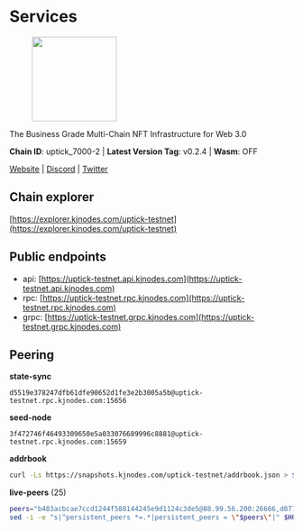 # Services

<figure><img src="https://raw.githubusercontent.com/kj89/testnet_manuals/main/pingpub/logos/uptick.png" width="150" alt=""><figcaption></figcaption></figure>

The Business Grade Multi-Chain NFT Infrastructure for Web 3.0

**Chain ID**: uptick_7000-2 | **Latest Version Tag**: v0.2.4 | **Wasm**: OFF

[Website](https://uptick.network) | [Discord](https://discord.gg/UzeHS7fu5H) | [Twitter](https://twitter.com/uptickproject)


## Chain explorer
[https://explorer.kjnodes.com/uptick-testnet](https://explorer.kjnodes.com/uptick-testnet)

## Public endpoints

* api: [https://uptick-testnet.api.kjnodes.com](https://uptick-testnet.api.kjnodes.com)
* rpc: [https://uptick-testnet.rpc.kjnodes.com](https://uptick-testnet.rpc.kjnodes.com)
* grpc: [https://uptick-testnet.grpc.kjnodes.com](https://uptick-testnet.grpc.kjnodes.com)

## Peering

**state-sync**

```text
d5519e378247dfb61dfe90652d1fe3e2b3005a5b@uptick-testnet.rpc.kjnodes.com:15656
```

**seed-node**

```text
3f472746f46493309650e5a033076689996c8881@uptick-testnet.rpc.kjnodes.com:15659
```

**addrbook**
```bash
curl -Ls https://snapshots.kjnodes.com/uptick-testnet/addrbook.json > $HOME/.uptickd/config/addrbook.json
```

**live-peers** (25)
```bash
peers="b483acbcae7ccd1244f588144245e9d1124c3de5@88.99.56.200:26666,d8777278648d8fc93800692a8b96a7f104df4f9a@194.163.135.127:26656,f06b6a57001440bf3507ba2f09a3010f6d50080b@135.181.133.37:29656,07df6fd3f41c4bda761931831439ab248eb3dae4@91.223.3.190:55056,af5262526a0800a29a0a7194e1488a9fa62d0005@195.3.223.208:26656,d5519e378247dfb61dfe90652d1fe3e2b3005a5b@65.109.68.190:15656,eb5a3112a64944e2bd701ff8aa99ab95209c6310@185.198.27.110:26656,6af07daddb8a57c01d05d8c0894f8293a41090d0@185.245.183.122:26656,962d620d21ce5caba3e765501dd9b309cfac234f@78.31.64.11:26356,7175172406a124862dc545b8fb1e3545c35173f9@176.9.146.72:14656,50e92c60d1b8c6681044778d74caaeef51a26ddd@94.130.207.215:15656,1c66685cbf5c8dc0a739eb57c896d35eb2eed17c@141.94.139.233:28656,70c19420bb2d40c5a6c3466c69ead6e0877b9cc7@45.85.250.108:26656,2298edffe9306e4d9370233c1d29dab567829095@144.91.78.28:26656,7a4f1c0baa2ff31c02163fb658c4eb8d119193c7@95.214.52.173:26656,20aaf646f9c766a8b81d838554ba6e593122ed1f@46.4.122.236:36656,2763c95b0c9b0b31c312b06d6ae6887968fb9830@194.163.154.224:26656,d6aad702ecfed6c5e76e2f25dea6b921c3cd7857@154.12.242.252:31656,3666c65e99775b8149396fd5c781dec6a29fb13b@75.119.144.48:31656,75aa14851ff12bd4825fe5679958dc278086e2b9@95.216.14.72:34656,5368bc0c12a7bfd9d69ba192b06f2be97d28e7ef@185.239.209.56:31656,b9d3fe835ded0b93c39befad43fb3c4964ae740f@91.195.101.100:26656,0afb5ce897e69eec34fb32bf87f4a2f93f79e0b3@65.109.65.210:30656,453aff3405698476967251ee253a03bedf4f0dce@178.211.139.124:15656,db09e85b73c4be1cab07f41422912ccad2aa5744@185.198.27.109:15656"
sed -i -e "s|^persistent_peers *=.*|persistent_peers = \"$peers\"|" $HOME/.uptickd/config/config.toml
```
